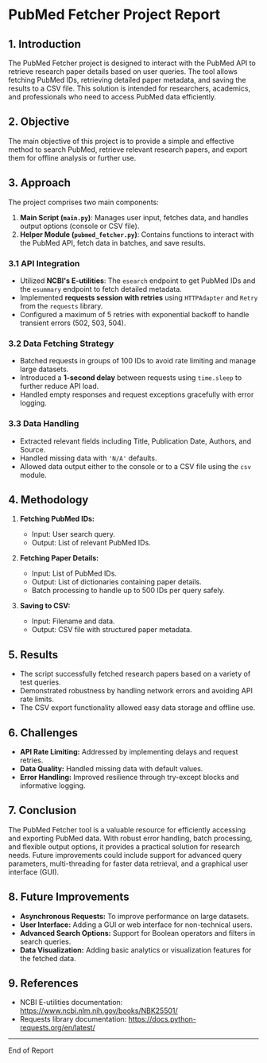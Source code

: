 # PubMed Fetcher Project Report

## 1. Introduction
The PubMed Fetcher project is designed to interact with the PubMed API to retrieve research paper details based on user queries. The tool allows fetching PubMed IDs, retrieving detailed paper metadata, and saving the results to a CSV file. This solution is intended for researchers, academics, and professionals who need to access PubMed data efficiently.

## 2. Objective
The main objective of this project is to provide a simple and effective method to search PubMed, retrieve relevant research papers, and export them for offline analysis or further use.

## 3. Approach
The project comprises two main components:
1. **Main Script (`main.py`)**: Manages user input, fetches data, and handles output options (console or CSV file).
2. **Helper Module (`pubmed_fetcher.py`)**: Contains functions to interact with the PubMed API, fetch data in batches, and save results.

### 3.1 API Integration
- Utilized **NCBI's E-utilities**: The `esearch` endpoint to get PubMed IDs and the `esummary` endpoint to fetch detailed metadata.
- Implemented **requests session with retries** using `HTTPAdapter` and `Retry` from the `requests` library.
- Configured a maximum of 5 retries with exponential backoff to handle transient errors (502, 503, 504).

### 3.2 Data Fetching Strategy
- Batched requests in groups of 100 IDs to avoid rate limiting and manage large datasets.
- Introduced a **1-second delay** between requests using `time.sleep` to further reduce API load.
- Handled empty responses and request exceptions gracefully with error logging.

### 3.3 Data Handling
- Extracted relevant fields including Title, Publication Date, Authors, and Source.
- Handled missing data with `'N/A'` defaults.
- Allowed data output either to the console or to a CSV file using the `csv` module.

## 4. Methodology
1. **Fetching PubMed IDs:**
   - Input: User search query.
   - Output: List of relevant PubMed IDs.

2. **Fetching Paper Details:**
   - Input: List of PubMed IDs.
   - Output: List of dictionaries containing paper details.
   - Batch processing to handle up to 500 IDs per query safely.

3. **Saving to CSV:**
   - Input: Filename and data.
   - Output: CSV file with structured paper metadata.

## 5. Results
- The script successfully fetched research papers based on a variety of test queries.
- Demonstrated robustness by handling network errors and avoiding API rate limits.
- The CSV export functionality allowed easy data storage and offline use.

## 6. Challenges
- **API Rate Limiting:** Addressed by implementing delays and request retries.
- **Data Quality:** Handled missing data with default values.
- **Error Handling:** Improved resilience through try-except blocks and informative logging.

## 7. Conclusion
The PubMed Fetcher tool is a valuable resource for efficiently accessing and exporting PubMed data. With robust error handling, batch processing, and flexible output options, it provides a practical solution for research needs. Future improvements could include support for advanced query parameters, multi-threading for faster data retrieval, and a graphical user interface (GUI).

## 8. Future Improvements
- **Asynchronous Requests:** To improve performance on large datasets.
- **User Interface:** Adding a GUI or web interface for non-technical users.
- **Advanced Search Options:** Support for Boolean operators and filters in search queries.
- **Data Visualization:** Adding basic analytics or visualization features for the fetched data.

## 9. References
- NCBI E-utilities documentation: https://www.ncbi.nlm.nih.gov/books/NBK25501/
- Requests library documentation: https://docs.python-requests.org/en/latest/

---
End of Report

